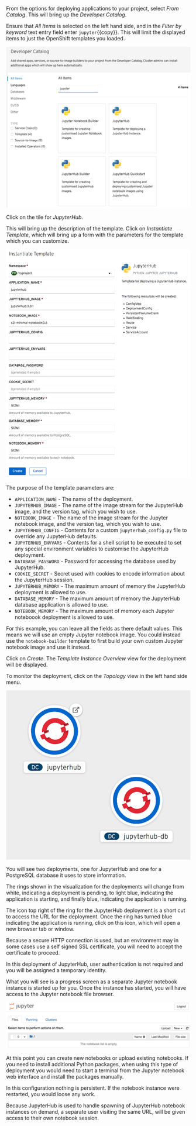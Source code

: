 From the options for deploying applications to your project, select _From Catalog_. This will bring up the _Developer Catalog_.

Ensure that _All Items_ is selected on the left hand side, and in the _Filter by keyword_ text entry field enter ``jupyter``{{copy}}. This will limit the displayed items to just the OpenShift templates you loaded.

![Add to Project](../../assets/jupyternotebooks/jupyterhub-service-42/04-jupyterhub-service-templates.png)

Click on the tile for _JupyterHub_.

This will bring up the description of the template. Click on _Instantiate Template_, which will bring up a form with the parameters for the template which you can customize.

![Instatiate Template](../../assets/jupyternotebooks/jupyterhub-service-42/04-instantiate-template.png)

The purpose of the template parameters are:

* ``APPLICATION_NAME`` - The name of the deployment.
* ``JUPYTERHUB_IMAGE`` - The name of the image stream for the JupyterHub image, and the version tag, which you wish to use.
* ``NOTEBOOK_IMAGE`` - The name of the image stream for the Jupyter notebook image, and the version tag, which you wish to use.
* ``JUPYTERHUB_CONFIG`` - Contents for a custom `jupyterhub_config.py` file to override any JupyterHub defaults.
* ``JUPYTERHUB_ENVVARS`` - Contents for a shell script to be executed to set any special environment variables to customise the JupyterHub deployment.
* ``DATABASE_PASSWORD`` - Password for accessing the database used by JupyterHub.
* ``COOKIE_SECRET`` - Secret used with cookies to encode information about the JupyterHub session.
* ``JUPYTERHUB_MEMORY`` - The maximum amount of memory the JupyterHub deployment is allowed to use.
* ``DATABASE_MEMORY`` - The maximum amount of memory the JupyterHub database application is allowed to use.
* ``NOTEBOOK_MEMORY`` - The maximum amount of memory each Jupyter noteboook deployment is allowed to use.

For this example, you can leave all the fields as there default values. This means we will use an empty Jupyter notebook image. You could instead use the ``notebook-builder`` template to first build your own custom Jupyter notebook image and use it instead.

Click on _Create_. The _Template Instance Overview_ view for the deployment will be displayed.

To monitor the deployment, click on the _Topology_ view in the left hand side menu.

![Topology View](../../assets/jupyternotebooks/jupyterhub-service-42/04-topology-view.png)

You will see two deployments, one for JupyterHub and one for a PostgreSQL database it uses to store information.

The rings shown in the visualization for the deployments will change from white, indicating a deployment is pending, to light blue, indicating the application is starting, and finally blue, indicating the application is running.

The icon top right of the ring for the JupyterHub deployment is a short cut to access the URL for the deployment. Once the ring has turned blue indicating the application is running, click on this icon, which will open a new browser tab or window.

Because a secure HTTP connection is used, but an environment may in some cases use a self signed SSL certificate, you will need to accept the certificate to proceed.

In this deployment of JupyterHub, user authentication is not required and you will be assigned a temporary identity.

What you will see is a progress screen as a separate Jupyter notebook instance is started up for you. Once the instance has started, you will have access to the Jupyter notebook file browser.

![Classic Notebook](../../assets/jupyternotebooks/jupyter-workspace-42/04-classic-notebook-interface.png)

At this point you can create new notebooks or upload existing notebooks. If you need to install additional Python packages, when using this type of deployment you would need to start a terminal from the Jupyter notebook web interface and install the packages manually.

In this configuration nothing is persistent. If the notebook instance were restarted, you would loose any work.

Because JupyterHub is used to handle spawning of JupyterHub notebook instances on demand, a separate user visiting the same URL, will be given access to their own notebook session.
